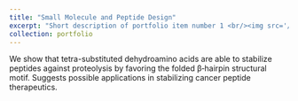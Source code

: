 ```yaml
---
title: "Small Molecule and Peptide Design"
excerpt: "Short description of portfolio item number 1 <br/><img src='/images/500x300.png'><br/><hr class="styled-hr" style="width:100%;">"
collection: portfolio
---
```


We show that tetra-substituted dehydroamino acids are able to stabilize peptides against proteolysis by favoring the folded β‐hairpin structural motif. Suggests possible applications in stabilizing cancer peptide therapeutics.

